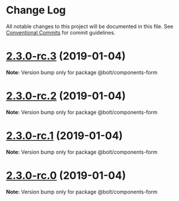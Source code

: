 # Change Log

All notable changes to this project will be documented in this file.
See [Conventional Commits](https://conventionalcommits.org) for commit guidelines.

# [2.3.0-rc.3](https://github.com/bolt-design-system/bolt/tree/master/packages/components/bolt-form/compare/v2.3.0-rc.2...v2.3.0-rc.3) (2019-01-04)

**Note:** Version bump only for package @bolt/components-form





# [2.3.0-rc.2](https://github.com/bolt-design-system/bolt/tree/master/packages/components/bolt-form/compare/v2.3.0-rc.1...v2.3.0-rc.2) (2019-01-04)

**Note:** Version bump only for package @bolt/components-form





# [2.3.0-rc.1](https://github.com/bolt-design-system/bolt/tree/master/packages/components/bolt-form/compare/vv2.3.0-rc.0...v2.3.0-rc.1) (2019-01-04)

**Note:** Version bump only for package @bolt/components-form





# [2.3.0-rc.0](https://github.com/bolt-design-system/bolt/tree/master/packages/components/bolt-form/compare/v2.2.1...v2.3.0-rc.0) (2019-01-04)

**Note:** Version bump only for package @bolt/components-form
